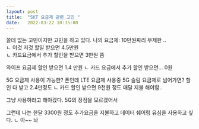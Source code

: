 ```yaml
---
layout: post
title:  "SKT 요금제 관련 고민 "
date:   2022-03-22 10:35:00
---
```


쓸데 없는 고민이지만 고민을 하고 있다. 
나의 요금제: 10만원짜리 무제한 ..  
ㄴ 이것 저것 할일 받으면 4.5만원  
ㄴ 카드요금에서 추가 할인을 받으면 3만원 쯤  

와이프 요금제  할인 받으면 1.4 만원 
ㄴ 카드 요금에서 추가 할인 받으면... 0원

5G 요금제 사용이 가능한? 폰인데 LTE 요금제 사용중
5G 슬림 요금제로 넘어가면?  할인 다 받고 2.4만정도 
ㄴ 카드 할인 받으면 9천원 정도 매달 지불 해야함.. 

그냥 사용하라고 해야겠다. 5G의 장점을 모르겠어서

그런데 나는 한달 3300원 정도 추가요금을 지불하고 데이터 쉐어링 유심을 사용하고 싶다. 
ㄴ 아~~ 놔 

